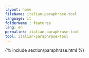 ```yaml
---
layout: home
fileName: italian-paraphrase-tool
language: it
folderName : features
lang: en
permalink: italian-paraphrase-tool
tool: italian-paraphrase-tool
---
```

{% include section/paraphrase.html %}